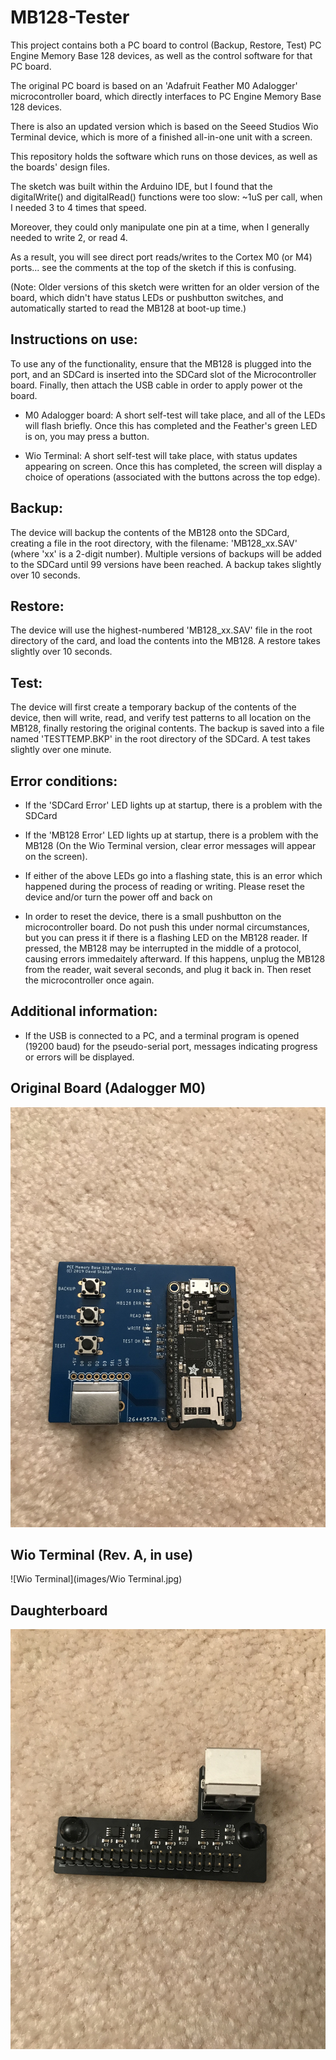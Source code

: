 # MB128-Tester
This project contains both a PC board to control (Backup, Restore, Test) PC Engine
Memory Base 128 devices, as well as the control software for that PC board.

The original PC board is based on an 'Adafruit Feather M0 Adalogger' microcontroller board, which
directly interfaces to PC Engine Memory Base 128 devices.

There is also an updated version which is based on the Seeed Studios Wio Terminal device, which is
more of a finished all-in-one unit with a screen.

This repository holds the software which runs on those devices, as well as the boards' design files.

The sketch was built within the Arduino IDE, but I found that the digitalWrite() and digitalRead()
functions were too slow: ~1uS per call, when I needed 3 to 4 times that speed.

Moreover, they could only manipulate one pin at a time, when I generally needed to write 2, or read 4.

As a result, you will see direct port reads/writes to the Cortex M0 (or M4) ports... see the comments at the
top of the sketch if this is confusing.

(Note: Older versions of this sketch were written for an older version of the board, which didn't have
status LEDs or pushbutton switches, and automatically started to read the MB128 at boot-up time.)

Instructions on use:
--------------------

To use any of the functionality, ensure that the MB128 is plugged into the port, and an SDCard is
inserted into the SDCard slot of the Microcontroller board.  Finally, then attach the USB cable
in order to apply power ot the board.

- M0 Adalogger board:
A short self-test will take place, and all of the LEDs will flash briefly.  Once this has completed
and the Feather's green LED is on, you may press a button.

- Wio Terminal:
A short self-test will take place, with status updates appearing on screen.  Once this has completed,
the screen will display a choice of operations (associated with the buttons across the top edge).

Backup:
-------
The device will backup the contents of the MB128 onto the SDCard, creating a file in the root
directory, with the filename: 'MB128_xx.SAV' (where 'xx' is a 2-digit number).  Multiple versions
of backups will be added to the SDCard until 99 versions have been reached.
A backup takes slightly over 10 seconds.

Restore:
--------
The device will use the highest-numbered 'MB128_xx.SAV' file in the root directory of the card,
and load the contents into the MB128.
A restore takes slightly over 10 seconds.

Test:
-----
The device will first create a temporary backup of the contents of the device, then will write,
read, and verify test patterns to all location on the MB128, finally restoring the original
contents.  The backup is saved into a file named 'TESTTEMP.BKP' in the root directory of the
SDCard.
A test takes slightly over one minute.


Error conditions:
-----------------
- If the 'SDCard Error' LED lights up at startup, there is a problem with the SDCard
- If the 'MB128 Error' LED lights up at startup, there is a problem with the MB128
(On the Wio Terminal version, clear error messages will appear on the screen).

- If either of the above LEDs go into a flashing state, this is an error which happened during
the process of reading or writing.  Please reset the device and/or turn the power off and back on

- In order to reset the device, there is a small pushbutton on the  microcontroller board. Do
not push this under normal circumstances, but you can press it if there is a flashing LED on
the MB128 reader.  If pressed, the MB128 may be interrupted in the middle of a protocol, causing
errors immedaitely afterward.  If this happens, unplug the MB128 from the reader, wait several
seconds, and plug it back in.  Then reset the microcontroller once again.
 

Additional information:
-----------------------
- If the USB is connected to a PC, and a terminal program is opened (19200 baud) for the
pseudo-serial port, messages indicating progress or errors will be displayed.



Original Board (Adalogger M0)
-----------------------------
![Original Board](images/Orig_board.jpg)

Wio Terminal (Rev. A, in use)
-----------------------------
![Wio Terminal](images/Wio Terminal.jpg)

Daughterboard
-------------
![Daughterboard](images/daughterboard.jpg)


